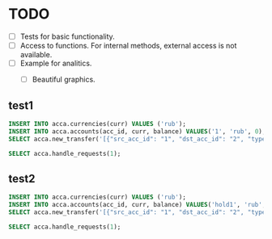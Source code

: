 # TODO

- [ ] Tests for basic functionality.
- [ ] Access to functions. For internal methods, external access is not available.
- [ ] Example for analitics.
  - [ ] Beautiful graphics.


## test1

```sql
INSERT INTO acca.currencies(curr) VALUES ('rub');
INSERT INTO acca.accounts(acc_id, curr, balance) VALUES('1', 'rub', 0), ('2', 'rub', 0), ('3', 'rub', 0), ('4', 'rub', 0);
SELECT acca.new_transfer('[{"src_acc_id": "1", "dst_acc_id": "2", "type": "internal", "amount": 10, "reason": "test", "meta": {}, "hold": false}, {"src_acc_id": "3", "dst_acc_id": "4", "type": "internal", "amount": 20, "reason": "test", "meta": {}, "hold": false}]', 'reason.example', '{}', false);

SELECT acca.handle_requests(1);
```

## test2

```sql
INSERT INTO acca.currencies(curr) VALUES ('rub');
INSERT INTO acca.accounts(acc_id, curr, balance) VALUES('hold1', 'rub', 0) ;
SELECT acca.new_transfer('[{"src_acc_id": "1", "dst_acc_id": "2", "type": "internal", "amount": 10, "reason": "test", "meta": {}, "hold": true, "hold_acc_id": "hold1"}, {"src_acc_id": "3", "dst_acc_id": "4", "type": "internal", "amount": 20, "reason": "test", "meta": {}, "hold": true, "hold_acc_id": "hold1"}]', 'reason.example', '{}', true);

SELECT acca.handle_requests(1);
```
